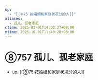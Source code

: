 ```yaml
---
up:
  - "[[⑧75 按婚姻和家庭状况分的人]]"
aliases:
  - 孤儿、孤老家庭
ctime: 2025-03-01T14:03:27+08:00
mtime: 2025-10-01T11:40:28+08:00
---
```


# ⑧757 孤儿、孤老家庭

- up: [[⑧75 按婚姻和家庭状况分的人]]
